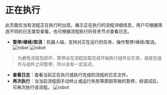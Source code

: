 # 正在执行

此页面仅当有流程正在执行时出现，展示正在执行的流程详细信息，用户可根据筛选不同的日志类型查看，也可根据流程执行的任务节点查看日志。

- **暂停/继续/取消**：机器人端，支持对正在运行的任务，操作暂停/继续/取消。
![robot](https://docimages.blob.core.chinacloudapi.cn/images/Robot/0626-robot03.png)
![robot](https://docimages.blob.core.chinacloudapi.cn/images/Robot/0626-robot04.png)

> 为避免流程包损坏，暂停会在流程加载完成开始执行组件后生效，或是在组件与组件之间暂停，所以会有一定延迟。

- **查看日志**：查看当前正在执行或执行完成的流程的日志文件。
- **再次执行**：当当前流程因手动终止或运行失败等原因导致的暂停，经调试后，可再次执行该流程。
![robot](https://docimages.blob.core.chinacloudapi.cn/images/Robot/0626-robot05.png)